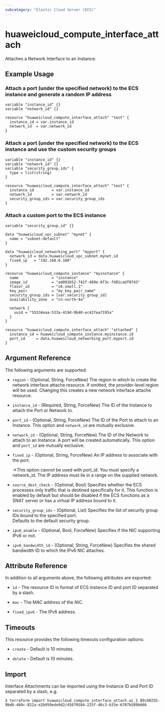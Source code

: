 ```yaml
---
subcategory: "Elastic Cloud Server (ECS)"
---
```


# huaweicloud_compute_interface_attach

Attaches a Network Interface to an Instance.

## Example Usage

### Attach a port (under the specified network) to the ECS instance and generate a random IP address

```hcl
variable "instance_id" {}
variable "network_id" {}

resource "huaweicloud_compute_interface_attach" "test" {
  instance_id = var.instance_id
  network_id  = var.network_id
}
```

### Attach a port (under the specified network) to the ECS instance and use the custom security groups

```hcl
variable "instance_id" {}
variable "network_id" {}
variable "security_group_ids" {
  type = list(string)
}

resource "huaweicloud_compute_interface_attach" "test" {
  instance_id        = var.instance_id
  network_id         = var.network_id
  security_group_ids = var.security_group_ids
}
```

### Attach a custom port to the ECS instance

```hcl
variable "security_group_id" {}

data "huaweicloud_vpc_subnet" "mynet" {
  name = "subnet-default"
}

data "huaweicloud_networking_port" "myport" {
  network_id = data.huaweicloud_vpc_subnet.mynet.id
  fixed_ip   = "192.168.0.100"
}

resource "huaweicloud_compute_instance" "myinstance" {
  name               = "instance"
  image_id           = "ad091b52-742f-469e-8f3c-fd81cadf0743"
  flavor_id          = "s6.small.1"
  key_pair           = "my_key_pair_name"
  security_group_ids = [var.security_group_id]
  availability_zone  = "cn-north-4a"

  network {
    uuid = "55534eaa-533a-419d-9b40-ec427ea7195a"
  }
}

resource "huaweicloud_compute_interface_attach" "attached" {
  instance_id = huaweicloud_compute_instance.myinstance.id
  port_id     = data.huaweicloud_networking_port.myport.id
}
```

## Argument Reference

The following arguments are supported:

* `region` - (Optional, String, ForceNew) The region in which to create the network interface attache resource. If
  omitted, the provider-level region will be used. Changing this creates a new network interface attache resource.

* `instance_id` - (Required, String, ForceNew) The ID of the Instance to attach the Port or Network to.

* `port_id` - (Optional, String, ForceNew) The ID of the Port to attach to an Instance.
  This option and `network_id` are mutually exclusive.

* `network_id` - (Optional, String, ForceNew) The ID of the Network to attach to an Instance. A port will be created
  automatically.
  This option and `port_id` are mutually exclusive.

* `fixed_ip` - (Optional, String, ForceNew) An IP address to associate with the port.

  ->This option cannot be used with port_id. You must specify a network_id. The IP address must lie in a range on
  the supplied network.

* `source_dest_check` - (Optional, Bool) Specifies whether the ECS processes only traffic that is destined specifically
  for it. This function is enabled by default but should be disabled if the ECS functions as a SNAT server or has a
  virtual IP address bound to it.

* `security_group_ids` - (Optional, List) Specifies the list of security group IDs bound to the specified port.  
  Defaults to the default security group.

* `ipv6_enable` - (Optional, Bool, ForceNew) Specifies if the NIC supporting IPv6 or not.

* `ipv6_bandwidth_id` - (Optional, String, ForceNew) Specifies the shared bandwidth ID to which the IPv6 NIC attaches.

## Attribute Reference

In addition to all arguments above, the following attributes are exported:

* `id` - The resource ID in format of ECS instance ID and port ID separated by a slash.

* `mac` - The MAC address of the NIC.

* `fixed_ipv6` - The IPv6 address.

## Timeouts

This resource provides the following timeouts configuration options:

* `create` - Default is 10 minutes.

* `delete` - Default is 10 minutes.

## Import

Interface Attachments can be imported using the Instance ID and Port ID separated by a slash, e.g.

```shell
$ terraform import huaweicloud_compute_interface_attach.ai_1 89c60255-9bd6-460c-822a-e2b959ede9d2/45670584-225f-46c3-b33e-6707b589b666
```
